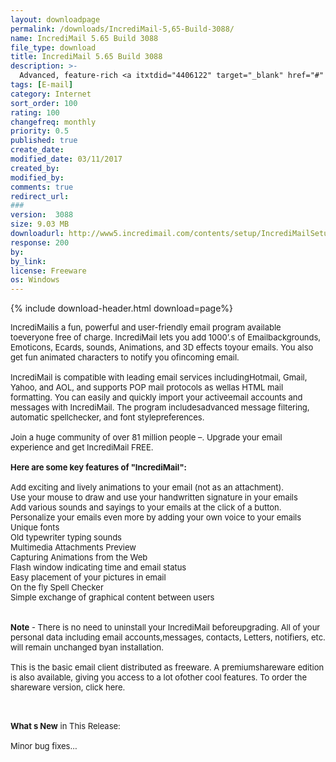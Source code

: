 ```yaml
---
layout: downloadpage
permalink: /downloads/IncrediMail-5,65-Build-3088/
name: IncrediMail 5.65 Build 3088
file_type: download
title: IncrediMail 5.65 Build 3088
description: >-
  Advanced, feature-rich <a itxtdid="4406122" target="_blank" href="#" style="text-decoration: underline. font-family: Verdana. color: rgb(0, 102, 204). background-color: transparent. padding-bottom: 1px." classname="iAs" class="iAs">email</a> program th...
tags: [E-mail]
category: Internet
sort_order: 100
rating: 100
changefreq: monthly
priority: 0.5
published: true
create_date: 
modified_date: 03/11/2017
created_by: 
modified_by: 
comments: true
redirect_url: 
### 
version:  3088
size: 9.03 MB
downloadurl: http://www5.incredimail.com/contents/setup/IncrediMailSetup.exe
response: 200
by: 
by_link: 
license: Freeware
os: Windows
---
```


{% include download-header.html download=page%}

<p style="fix-download-text !important">
<p><font size="2"><p>IncrediMailis a fun, powerful and user-friendly email program available toeveryone free of charge. IncrediMail lets you add 1000’.s of Emailbackgrounds, Emoticons, Ecards, sounds, Animations, and 3D effects toyour emails. You also get fun animated characters to notify you ofincoming email.<br />
<br />
IncrediMail is compatible with leading email services includingHotmail, Gmail, Yahoo, and AOL, and supports POP mail protocols as wellas HTML mail formatting. You can easily and quickly import your activeemail accounts and messages with IncrediMail. The program includesadvanced message filtering, automatic spellchecker, and font stylepreferences. <br />
<br />
Join a huge community of over 81 million people –. Upgrade your email experience and get IncrediMail FREE.<br />
<br />
<span><strong>Here are some key features of "IncrediMail":</strong></span><br />
<br />
Add exciting and lively animations to your email (not as an attachment).<br />
Use your mouse to draw and use your handwritten signature in your emails<br />
Add various sounds and sayings to your emails at the click of a button.<br />
Personalize your emails even more by adding your own voice to your emails<br />
Unique fonts <br />
Old typewriter typing sounds <br />
Multimedia Attachments Preview <br />
Capturing Animations from the Web <br />
Flash window indicating time and email status <br />
Easy placement of your pictures in email <br />
On the fly Spell Checker <br />
Simple exchange of graphical content between users<br />
<br />
<br />
<strong>Note</strong> - There is no need to uninstall your IncrediMail beforeupgrading. All of your personal data including email accounts,messages, contacts, Letters, notifiers, etc. will remain unchanged byan installation.<br />
<br />
This is the basic email client distributed as freeware. A premiumshareware edition is also available, giving you access to a lot ofother cool features. To order the shareware version, click here.</p>
<div class="celltext_big"><br />
<br />
<strong>What s New</strong> in This Release:<br />
<br />
Minor bug fixes...</div></p></p>
